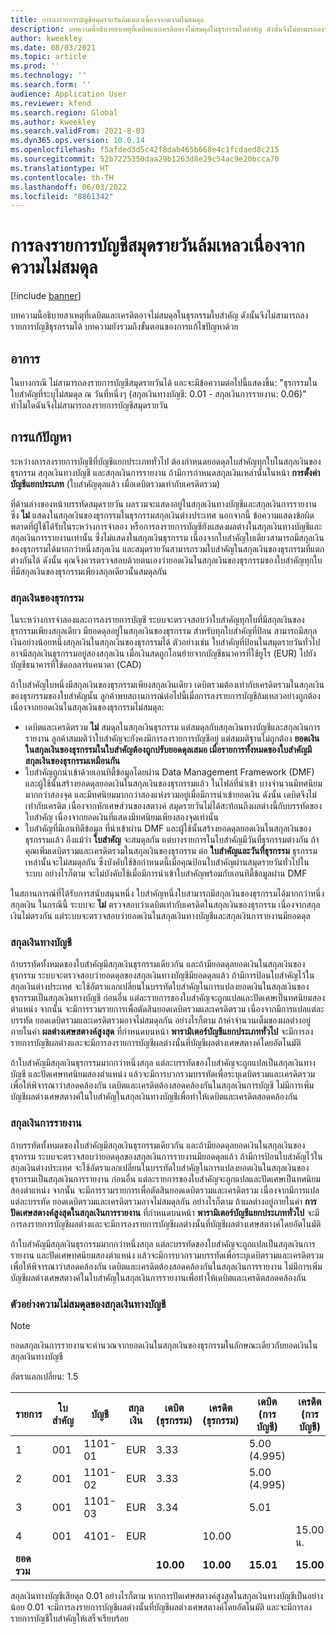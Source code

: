 ```yaml
---
title: การลงรายการบัญชีสมุดรายวันล้มเหลวเนื่องจากความไม่สมดุล
description: บทความนี้อธิบายสาเหตุที่เดบิตและเครดิตอาจไม่สมดุลในธุรกรรมใบสำคัญ ดังนั้นจึงไม่สามารถลงรายการบัญชีธุรกรรมได้ บทความยังรวมถึงขั้นตอนของการแก้ไขปัญหาด้วย
author: kweekley
ms.date: 08/03/2021
ms.topic: article
ms.prod: ''
ms.technology: ''
ms.search.form: ''
audience: Application User
ms.reviewer: kfend
ms.search.region: Global
ms.author: kweekley
ms.search.validFrom: 2021-8-03
ms.dyn365.ops.version: 10.0.14
ms.openlocfilehash: f5afded3d5c42f8dab465b668e4c1fcdaed8c215
ms.sourcegitcommit: 52b7225350daa29b1263d8e29c54ac9e20bcca70
ms.translationtype: HT
ms.contentlocale: th-TH
ms.lasthandoff: 06/03/2022
ms.locfileid: "8861342"
---
```

# <a name="journal-posting-failure-because-of-imbalance"></a>การลงรายการบัญชีสมุดรายวันล้มเหลวเนื่องจากความไม่สมดุล

[!include [banner](../includes/banner.md)]

บทความนี้อธิบายสาเหตุที่เดบิตและเครดิตอาจไม่สมดุลในธุรกรรมใบสำคัญ ดังนั้นจึงไม่สามารถลงรายการบัญชีธุรกรรมได้ บทความยังรวมถึงขั้นตอนของการแก้ไขปัญหาด้วย

## <a name="symptom"></a>อาการ

ในบางกรณี ไม่สามารถลงรายการบัญชีสมุดรายวันได้ และจะมีข้อความต่อไปนี้แสดงขึ้น: "ธุรกรรมในใบสำคัญที่ระบุไม่สมดุล ณ วันที่หนึ่งๆ (สกุลเงินทางบัญชี: 0.01 - สกุลเงินการรายงาน: 0.06)" ทำไมใดฉันจึงไม่สามารถลงรายการบัญชีสมุดรายวัน

## <a name="resolution"></a>การแก้ปัญหา

ระหว่างการลงรายการบัญชีที่บัญชีแยกประเภททั่วไป ต้องกําหนดยอดดุลใบสำคัญทุกใบในสกุลเงินของธุรกรรม สกุลเงินทางบัญชี และสกุลเงินการรายงาน ถ้ามีการกําหนดสกุลเงินเหล่านั้นในหน้า **การตั้งค่าบัญชีแยกประเภท** (ใบสำคัญดุลแล้ว เมื่อเดบิตรวมเท่ากับเครดิตรวม)

ที่ด้านล่างของหน้าบรรทัดสมุดรายวัน ผลรวมจะแสดงอยู่ในสกุลเงินทางบัญชีและสกุลเงินการรายงาน ซึ่ง **ไม่** แสดงในสกุลเงินของธุรกรรมในธุรกรรมสกุลเงินต่างประเทศ นอกจากนี้ ข้อความแสดงข้อผิดพลาดที่ผู้ใช้ได้รับในระหว่างการจำลอง หรือการลงรายการบัญชียังแสดงผลต่างในสกุลเงินทางบัญชีและสกุลเงินการรายงานเท่านั้น ซึ่งไม่แสดงในสกุลเงินธุรกรรม เนื่องจากใบสำคัญใบเดียวสามารถมีสกุลเงินของธุรกรรมได้มากกว่าหนึ่งสกุลเงิน และสมุดรายวันสามารถรวมใบสำคัญในสกุลเงินของธุรกรรมที่แตกต่างกันได้ ดังนั้น คุณจึงควรตรวจสอบด้วยตนเองว่ายอดเงินในสกุลเงินของธุรกรรมของใบสําคัญทุกใบ ที่มีสกุลเงินของธุรกรรมเพียงสกุลเดียวนั้นสมดุลกัน

### <a name="transaction-currency"></a>สกุลเงินของธุรกรรม

ในระหว่างการจำลองและการลงรายการบัญชี ระบบจะตรวจสอบว่าใบสำคัญทุกใบที่มีสกุลเงินของธุรกรรมเพียงสกุลเดียว มียอดดุลอยู่ในสกุลเงินของธุรกรรม สำหรับทุกใบสำคัญที่ป้อน สามารถมีสกุลเงินอย่างน้อยหนึ่งสกุลเงินในสกุลเงินของธุรกรรมได้ ตัวอย่างเช่น ใบสำคัญที่ป้อนในสมุดรายวันทั่วไปอาจมีสกุลเงินธุรกรรมอยู่สองสกุลเงิน เมื่อเงินสดถูกโอนย้ายจากบัญชีธนาคารที่ใช้ยูโร (EUR) ไปยังบัญชีธนาคารที่ใช้ดอลลาร์แคนาดา (CAD)

ถ้าใบสำคัญใบหนึ่งมีสกุลเงินของธุรกรรมเพียงสกุลเงินเดียว เดบิตรวมต้องเท่ากับเครดิตรวมในสกุลเงินของธุรกรรมของใบสำคัญนั้น ลูกค้าพบสถานการณ์ต่อไปนี้เมื่อการลงรายการบัญชีล้มเหลวอย่างถูกต้อง เนื่องจากยอดเงินในสกุลเงินของธุรกรรมไม่สมดุล:

- เดบิตและเครดิตรวม **ไม่** สมดุลในสกุลเงินธุรกรรม แต่สมดุลกับสกุลเงินทางบัญชีและสกุลเงินการรายงาน ลูกค้าสมมติว่าใบสำคัญจะยังคงมีการลงรายการบัญชีอยู่ แต่สมมติฐานไม่ถูกต้อง **ยอดเงินในสกุลเงินของธุรกรรมในใบสำคัญต้องถูกปรับยอดดุลเสมอ เมื่อรายการทั้งหมดของใบสำคัญมีสกุลเงินของธุรกรรมเหมือนกัน**
- ใบสำคัญถูกนําเข้าด้วยเอนทิตี้ข้อมูลโดยผ่าน Data Management Framework (DMF) และผู้ใช้นั้นสร้างยอดดุลยอดเงินในสกุลเงินของธุรกรรมแล้ว ในไฟล์ที่นำเข้า บางจำนวนมีทศนิยมมากกว่าสองจุด และมีทศนิยมมากกว่าสองแห่งรวมอยู่เมื่อมีการนําเข้ายอดเงิน ดังนั้น เดบิตจึงไม่เท่ากับเครดิต เนื่องจากหักเศษส่วนของสตางค์ สมุดรายวันไม่ได้สะท้อนถึงผลต่างนี้กับบรรทัดของใบสำคัญ เนื่องจากยอดเงินที่แสดงมีทศนิยมเพียงสองจุดเท่านั้น
- ใบสำคัญที่มีเอนทิตีข้อมูล ที่นําเข้าผ่าน DMF และผู้ใช้นั้นสร้างยอดดุลยอดเงินในสกุลเงินของธุรกรรมแล้ว ถึงแม้ว่า **ใบสำคัญ** จะสมดุลกัน แต่บางรายการในใบสำคัญมีวันที่ธุรกรรมต่างกัน ถ้าคุณเพิ่มเดบิตรวมและเครดิตรวมในสกุลเงินของธุรกรรม ต่อ **ใบสำคัญและวันที่ธุรกรรม** ธุรกรรมเหล่านั้นจะไม่สมดุลกัน ซึ่งบังคับใช้ข้อกำหนดนี้เมื่อคุณป้อนใบสำคัญผ่านสมุดรายวันทั่วไปในระบบ อย่างไรก็ตาม จะไม่บังคับใช้เมื่อมีการนําเข้าใบสำคัญพร้อมกับเอนทิตี้ข้อมูลผ่าน DMF

ในสถานการณ์ที่ได้รับการสนับสนุนหนึ่ง ใบสำคัญหนึ่งใบสามารถมีสกุลเงินของธุรกรรมได้มากกว่าหนึ่งสกุลเงิน ในกรณีนี้ ระบบจะ **ไม่** ตรวจสอบว่าเดบิตเท่ากับเครดิตในสกุลเงินของธุรกรรม เนื่องจากสกุลเงินไม่ตรงกัน แต่ระบบจะตรวจสอบว่ายอดเงินในสกุลเงินทางบัญชีและสกุลเงินการายงานมียอดดุล

### <a name="accounting-currency"></a>สกุลเงินทางบัญชี

ถ้าบรรทัดทั้งหมดของใบสำคัญมีสกุลเงินธุรกรรมเดียวกัน และถ้ามียอดดุลยอดเงินในสกุลเงินของธุรกรรม ระบบจะตรวจสอบว่ายอดดุลของสกุลเงินทางบัญชีมียอดดุลแล้ว ถ้ามีการป้อนใบสำคัญไว้ในสกุลเงินต่างประเทศ จะใช้อัตราแลกเปลี่ยนในบรรทัดใบสำคัญในการแปลงยอดเงินในสกุลเงินของธุรกรรมเป็นสกุลเงินทางบัญชี ก่อนอื่น แต่ละรายการของใบสำคัญจะถูกแปลและปัดเศษเป็นทศนิยมสองตำแหน่ง จากนั้น จะมีการรวมรายการเพื่อตัดสินยอดเดบิตรวมและเครดิตรวม เนื่องจากมีการแปลแต่ละบรรทัด ยอดเดบิตรวมและเครดิตรวมอาจไม่สมดุลกัน อย่างไรก็ตาม ถ้าค่าจำนวนเต็มของผลต่างอยู่ภายในค่า **ผลต่างเศษสตางค์สูงสุด** ที่กําหนดบนหน้า **พารามิเตอร์บัญชีแยกประเภททั่วไป** จะมีการลงรายการบัญชีผลต่างและจะมีการลงรายการบัญชีผลต่างนั้นที่บัญชีผลต่างเศษสตางค์โดยอัตโนมัติ

ถ้าใบสำคัญมีสกุลเงินธุรกรรมมากกว่าหนึ่งสกุล แต่ละบรรทัดของใบสำคัญจะถูกแปลเป็นสกุลเงินทางบัญชี และปัดเศษทศนิยมสองตำแหน่ง แล้วจะมีการบวกรวมบรรทัดเพื่อระบุเดบิตรวมและเครดิตรวม เพื่อให้พิจารณาว่าสอดคล้องกัน เดบิตและเครดิตต้องสอดคล้องกันในสกุลเงินการบัญชี  ไม่มีการเพิ่มบัญชีผลต่างเศษสตางค์ในใบสำคัญในสกุลเงินทางบัญชีเพื่อทำให้เดบิตและเครดิตสอดคล้องกัน 

### <a name="reporting-currency"></a>สกุลเงินการรายงาน

ถ้าบรรทัดทั้งหมดของใบสำคัญมีสกุลเงินธุรกรรมเดียวกัน และถ้ามียอดดุลยอดเงินในสกุลเงินของธุรกรรม ระบบจะตรวจสอบว่ายอดดุลของสกุลเงินการรายงานมียอดดุลแล้ว ถ้ามีการป้อนใบสำคัญไว้ในสกุลเงินต่างประเทศ จะใช้อัตราแลกเปลี่ยนในบรรทัดใบสำคัญในการแปลงยอดเงินในสกุลเงินของธุรกรรมเป็นสกุลเงินการรายงาน ก่อนอื่น แต่ละรายการของใบสำคัญจะถูกแปลและปัดเศษเป็นทศนิยมสองตำแหน่ง จากนั้น จะมีการรวมรายการเพื่อตัดสินยอดเดบิตรวมและเครดิตรวม เนื่องจากมีการแปลแต่ละบรรทัด ยอดเดบิตรวมและเครดิตรวมอาจไม่สมดุลกัน อย่างไรก็ตาม ถ้าผลต่างอยู่ภายในค่า **การปัดเศษสตางค์สูงสุดในสกุลเงินการรายงาน** ที่กําหนดบนหน้า **พารามิเตอร์บัญชีแยกประเภททั่วไป** จะมีการลงรายการบัญชีผลต่างและจะมีการลงรายการบัญชีผลต่างนั้นที่บัญชีผลต่างเศษสตางค์โดยอัตโนมัติ

ถ้าใบสำคัญมีสกุลเงินธุรกรรมมากกว่าหนึ่งสกุล แต่ละบรรทัดของใบสำคัญจะถูกแปลเป็นสกุลเงินการรายงาน และปัดเศษทศนิยมสองตำแหน่ง แล้วจะมีการบวกรวมบรรทัดเพื่อระบุเดบิตรวมและเครดิตรวม เพื่อให้พิจารณาว่าสอดคล้องกัน เดบิตและเครดิตต้องสอดคล้องกันในสกุลเงินการรายงาน  ไม่มีการเพิ่มบัญชีผลต่างเศษสตางค์ในใบสำคัญในสกุลเงินการรายงานเพื่อทำให้เดบิตและเครดิตสอดคล้องกัน

### <a name="example-for-an-accounting-currency-imbalance"></a>ตัวอย่างความไม่สมดุลของสกุลเงินทางบัญชี

> [!NOTE]
> ยอดสกุลเงินการรายงานจะคํานวณจากยอดเงินในสกุลเงินของธุรกรรมในลักษณะเดียวกับยอดเงินในสกุลเงินทางบัญชี

อัตราแลกเปลี่ยน: 1.5

| รายการ | ใบสำคัญ | บัญชี | สกุลเงิน | เดบิต (ธุรกรรม) | เครดิต (ธุรกรรม) | เดบิต (การบัญชี) | เครดิต (การบัญชี) |
|---|---|---|---|---|---|---|---|
| 1 | 001 | 1101-01 | EUR | 3.33 | | 5.00 (4.995) | |
| 2 | 001 | 1101-02 | EUR | 3.33 | | 5.00 (4.995) | |
| 3 | 001 | 1101-03 | EUR | 3.34 | | 5.01 | |
| 4 | 001 | 4101- | EUR | | 10.00 | | 15.00 น. |
| **ยอดรวม** | | | | **10.00** | **10.00** | **15.01** | **15.00** |

สกุลเงินทางบัญชีเสียดุล 0.01 อย่างไรก็ตาม หากการปัดเศษสตางค์สูงสุดในสกุลเงินทางบัญชีเป็นอย่างน้อย 0.01 จะมีการลงรายการบัญชีผลต่างนั้นที่บัญชีผลต่างเศษสตางค์โดยอัตโนมัติ และจะมีการลงรายการบัญชีใบสำคัญให้เสร็จเรียบร้อย
